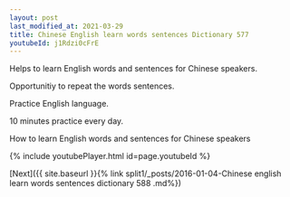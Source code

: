 ```yaml
---
layout: post
last_modified_at: 2021-03-29
title: Chinese English learn words sentences Dictionary 577 
youtubeId: j1Rdzi0cFrE
---
```

 
 
Helps to learn English words and sentences for Chinese speakers.

Opportunitiy to repeat the words sentences. 

Practice English language. 
 
10 minutes practice every day. 
 
How to learn English words and sentences for Chinese speakers 
 
{% include youtubePlayer.html id=page.youtubeId %}
 
 
[Next]({{ site.baseurl }}{% link  split1/_posts/2016-01-04-Chinese english learn words sentences dictionary 588 .md%})
 
